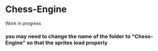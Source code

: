# Chess-Engine
Work in progress

### you may need to change the name of the folder to "Chess-Engine" so that the sprites load properly
